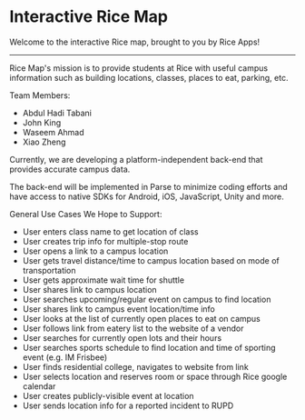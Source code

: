 Interactive Rice Map
====================

Welcome to the interactive Rice map, brought to you by Rice Apps!

-------------------------------------------

Rice Map's mission is to provide students at Rice with useful campus information such as building locations, classes, places to eat, parking, etc.

Team Members:
- Abdul Hadi Tabani
- John King
- Waseem Ahmad
- Xiao Zheng

Currently, we are developing a platform-independent back-end that provides accurate campus data. 

The back-end will be implemented in Parse to minimize coding efforts and have access to native SDKs for Android, iOS, JavaScript, Unity and more.


General Use Cases We Hope to Support:
- User enters class name to get location of class
- User creates trip info for multiple-stop route
- User opens a link to a campus location
- User gets travel distance/time to campus location based on mode of transportation
- User gets approximate wait time for shuttle
- User shares link to campus location
- User searches upcoming/regular event on campus to find location
- User shares link to campus event location/time info
- User looks at the list of currently open places to eat on campus
- User follows link from eatery list to the website of a vendor
- User searches for currently open lots and their hours
- User searches sports schedule to find location and time of sporting event (e.g. IM Frisbee)
- User finds residential college, navigates to website from link
- User selects location and reserves room or space through Rice google calendar
- User creates publicly-visible event at location
- User sends location info for a reported incident to RUPD

